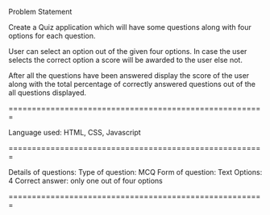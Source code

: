 Problem Statement

Create a Quiz application which will have some questions along with four options for each question.

User can select an option out of the given four options. In case the user selects the correct option  a score will be awarded to the user else not.

After all the questions have been answered display the score of the user along with the total percentage of correctly answered questions out of the all questions displayed.

=======================================================

Language used:
HTML, CSS, Javascript

=======================================================

Details of questions:
Type of question: MCQ
Form of question: Text
Options: 4
Correct answer: only one out of four options

=======================================================
